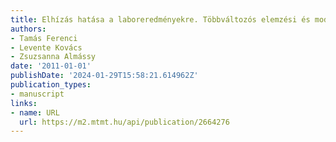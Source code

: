 ```yaml
---
title: Elhízás hatása a laboreredményekre. Többváltozós elemzési és modellezési lehetőségek
authors:
- Tamás Ferenci
- Levente Kovács
- Zsuzsanna Almássy
date: '2011-01-01'
publishDate: '2024-01-29T15:58:21.614962Z'
publication_types:
- manuscript
links:
- name: URL
  url: https://m2.mtmt.hu/api/publication/2664276
---
```

